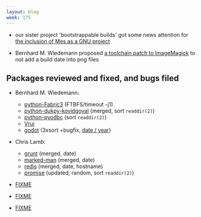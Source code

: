 ```yaml
---
layout: blog
week: 175
---
```


* our sister project 'bootstrappable builds' got some news attention for [the inclusion of Mes as a GNU project](https://www.phoronix.com/scan.php?page=news_item&px=GNU-Mes-0.17-Released)

* Bernhard M. Wiedemann proposed [a toolchain patch to ImageMagick](https://github.com/ImageMagick/ImageMagick/pull/1270) to not add a build date into png files

Packages reviewed and fixed, and bugs filed
-------------------------------------------


* Bernhard M. Wiedemann:
    * [python-Fabric3](https://github.com/mathiasertl/fabric/issues/48) (FTBFS/timeout -j1)
    * [python-dukpy-kovidgoyal](https://github.com/kovidgoyal/dukpy/pull/3) (merged, sort `readdir(2)`)
    * [python-pyodbc](https://github.com/mkleehammer/pyodbc/pull/453) (sort `readdir(2)`)
    * [Vrui](https://build.opensuse.org/request/show/631866)
    * [godot](https://github.com/godotengine/godot/pull/21553) (3xsort +bugfix, [date / year](https://github.com/godotengine/godot/pull/21554))

* Chris Lamb:
    * [grunt](https://github.com/gruntjs/grunt/pull/1596) (merged, date)
    * [marked-man](https://github.com/kapouer/marked-man/pull/12#issuecomment-416023601) (merged, date)
    * [redis](https://github.com/antirez/redis/pull/2992#issuecomment-416025440) (merged, date, hostname)
    * [promise](https://github.com/then/promise/pull/148#issuecomment-416569416) (updated, random, sort `readdir(2)`)

* [FIXME](https://github.com/chneukirchen/mblaze/pull/132)

* [FIXME](https://lists.archlinux.org/pipermail/arch-dev-public/2018-August/029355.html)

* [FIXME](https://github.com/sphinx-gallery/sphinx-gallery/pull/390#issuecomment-417712645)
